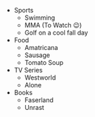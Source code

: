 * Sports
  * Swimming
  * MMA (To Watch 😉)
  * Golf on a cool fall day
* Food
  * Amatricana
  * Sausage
  * Tomato Soup
* TV Series
  * Westworld
  * Alone
* Books
  * Faserland
  * Unrast
